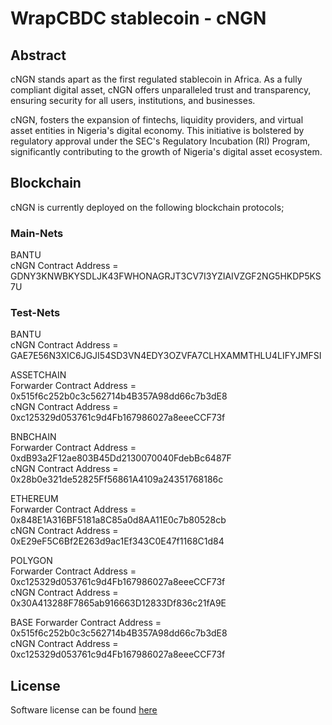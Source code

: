# WrapCBDC stablecoin - cNGN
## Abstract
cNGN stands apart as the first regulated stablecoin in Africa. As a fully compliant digital asset, cNGN offers unparalleled trust and transparency, ensuring security for all users, institutions, and businesses.

cNGN, fosters the expansion of fintechs, liquidity providers, and virtual asset entities in Nigeria's digital economy. This initiative is bolstered by regulatory approval under the SEC's Regulatory Incubation (RI) Program, significantly contributing to the growth of Nigeria's digital asset ecosystem.

## Blockchain
cNGN is currently deployed on the following blockchain protocols;

### Main-Nets
BANTU  
cNGN Contract Address = GDNY3KNWBKYSDLJK43FWHONAGRJT3CV7I3YZIAIVZGF2NG5HKDP5KS7U 

### Test-Nets
BANTU  
cNGN Contract Address = GAE7E56N3XIC6JGJI54SD3VN4EDY3OZVFA7CLHXAMMTHLU4LIFYJMFSI  

ASSETCHAIN  
Forwarder Contract Address = 0x515f6c252b0c3c562714b4B357A98dd66c7b3dE8  
cNGN Contract Address = 0xc125329d053761c9d4Fb167986027a8eeeCCF73f  

BNBCHAIN  
Forwarder Contract Address = 0xdB93a2F12ae803B45Dd2130070040FdebBc6487F  
cNGN Contract Address = 0x28b0e321de52825Ff56861A4109a24351768186c  

ETHEREUM  
Forwarder Contract Address =  0x848E1A316BF5181a8C85a0d8AA11E0c7b80528cb  
cNGN Contract Address = 0xE29eF5C6Bf2E263d9ac1Ef343C0E47f1168C1d84  

POLYGON  
Forwarder Contract Address =  0xc125329d053761c9d4Fb167986027a8eeeCCF73f  
cNGN Contract Address = 0x30A413288F7865ab916663D12833Df836c21fA9E  

BASE
Forwarder Contract Address =  0x515f6c252b0c3c562714b4B357A98dd66c7b3dE8  
cNGN Contract Address = 0xc125329d053761c9d4Fb167986027a8eeeCCF73f

## License
Software license can be found [here](https://github.com/asc-africa/stablecoin/blob/main/LICENSE)
